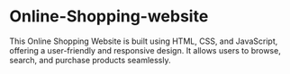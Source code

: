 # Online-Shopping-website
This Online Shopping Website is built using HTML, CSS, and JavaScript, offering a user-friendly and responsive design. It allows users to browse, search, and purchase products seamlessly. 
